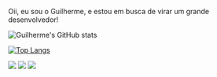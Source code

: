 Oii, eu sou o Guilherme, e estou em busca de virar um grande desenvolvedor! 

![Guilherme's GitHub stats](https://github-readme-stats.vercel.app/api?username=guiguilins&show_icons=true&theme=transparent)

[![Top Langs](https://github-readme-stats.vercel.app/api/top-langs/?username=guiguilins&layout=compact)](https://github.com/anuraghazra/github-readme-stats)
<div> 
  
  <a href="https://instagram.com/guiguiliins" target="_blank"><img src="https://img.shields.io/badge/-Instagram-%23E4405F?style=for-the-badge&logo=instagram&logoColor=white" target="_blank"></a>
 	<a href="https://www.twitch.tv/quashyyy" target="_blank"><img src="https://img.shields.io/badge/Twitch-9146FF?style=for-the-badge&logo=twitch&logoColor=white" target="_blank"></a>
  <a href="https://www.linkedin.com/in/guilherme-lins-88a1aa243" target="_blank"><img src="https://img.shields.io/badge/-LinkedIn-%230077B5?style=for-the-badge&logo=linkedin&logoColor=white" target="_blank"></a> 
  
</div>
